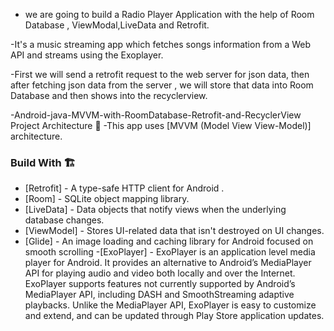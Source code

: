 - we are going to build a Radio Player Application  with the help of Room Database , ViewModal,LiveData and Retrofit.

-It's a music streaming app which fetches songs information from a Web API and streams using the Exoplayer.

-First we will send a retrofit request to the web server for json data, then after fetching json data from the server ,
we will store that data into Room Database and then shows into the recyclerview.

-Android-java-MVVM-with-RoomDatabase-Retrofit-and-RecyclerView
  Project Architecture 🗼
-This app uses [MVVM (Model View View-Model)] architecture.
### Build With 🏗️
- [Retrofit] -  A type-safe HTTP client for Android .
- [Room] - SQLite object mapping library.
- [LiveData] - Data objects that notify views when the underlying database changes.
- [ViewModel] - Stores UI-related data that isn't destroyed on UI changes.
- [Glide] - An image loading and caching library for Android focused on smooth scrolling
-[ExoPlayer] - ExoPlayer is an application level media player for Android. It provides an alternative to Android’s MediaPlayer API for
 playing audio and video both locally and over the Internet. ExoPlayer supports features not currently supported by Android’s MediaPlayer API, including DASH and SmoothStreaming adaptive playbacks. Unlike the MediaPlayer API, ExoPlayer is easy to customize and extend, and can be updated through Play Store application updates.








